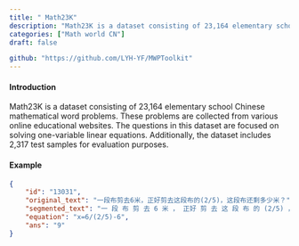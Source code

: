 ```yaml
---
title: " Math23K"
description: "Math23K is a dataset consisting of 23,164 elementary school Chinese mathematical word problems. These problems are collected from various online educational websites. The questions in this dataset are focused on solving one-variable linear equations. Additionally, the dataset includes 2,317 test samples for evaluation purposes."
categories: ["Math world CN"]
draft: false

github: "https://github.com/LYH-YF/MWPToolkit"
---
```


#### Introduction

Math23K is a dataset consisting of 23,164 elementary school Chinese mathematical word problems. These problems are collected from various online educational websites. The questions in this dataset are focused on solving one-variable linear equations. Additionally, the dataset includes 2,317 test samples for evaluation purposes.

#### Example

```json
{
    "id": "13031",
    "original_text": "一段布剪去6米，正好剪去这段布的(2/5)，这段布还剩多少米？",
    "segmented_text": "一 段 布 剪 去 6 米 ， 正好 剪 去 这 段 布 的 (2/5) ， 这 段 布 还 剩 多少 米 ？",
    "equation": "x=6/(2/5)-6",
    "ans": "9"
}
```